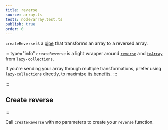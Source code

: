```yaml
---
title: reverse
source: array.ts
tests: node/array.test.ts
publish: true
order: 0
---
```


`createReverse` is a [pipe](/docs/logic/pipes-overview) that transforms an array to a reversed array.

::: type="info"
`createReverse` is a light wrapper around [`reverse`](https://github.com/RobinMalfait/lazy-collections#reverse) and [`toArray`](https://github.com/RobinMalfait/lazy-collections#toarray) from `lazy-collections`.

If you're sending your array through multiple transformations, prefer using `lazy-collections` directly, to maximize [its benefits](https://alexvipond.dev/blog/im-obsessed-with-lazy-collections).
:::


:::
## Create reverse
:::

Call `createReverse` with no parameters to create your `reverse` function.
